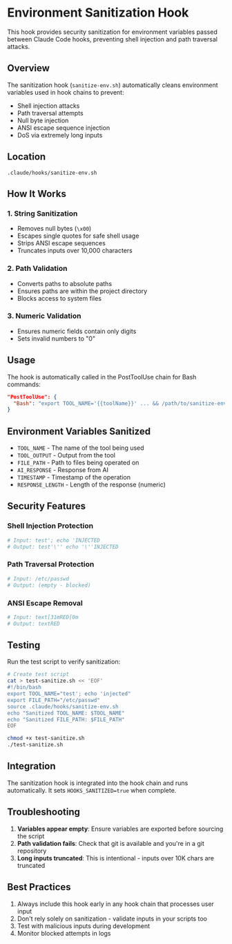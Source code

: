 # Environment Sanitization Hook

This hook provides security sanitization for environment variables passed between Claude Code hooks, preventing shell injection and path traversal attacks.

## Overview

The sanitization hook (`sanitize-env.sh`) automatically cleans environment variables used in hook chains to prevent:
- Shell injection attacks
- Path traversal attempts
- Null byte injection
- ANSI escape sequence injection
- DoS via extremely long inputs

## Location

`.claude/hooks/sanitize-env.sh`

## How It Works

### 1. String Sanitization
- Removes null bytes (`\x00`)
- Escapes single quotes for safe shell usage
- Strips ANSI escape sequences
- Truncates inputs over 10,000 characters

### 2. Path Validation
- Converts paths to absolute paths
- Ensures paths are within the project directory
- Blocks access to system files

### 3. Numeric Validation
- Ensures numeric fields contain only digits
- Sets invalid numbers to "0"

## Usage

The hook is automatically called in the PostToolUse chain for Bash commands:

```json
"PostToolUse": {
  "Bash": "export TOOL_NAME='{{toolName}}' ... && /path/to/sanitize-env.sh && ..."
}
```

## Environment Variables Sanitized

- `TOOL_NAME` - The name of the tool being used
- `TOOL_OUTPUT` - Output from the tool
- `FILE_PATH` - Path to files being operated on
- `AI_RESPONSE` - Response from AI
- `TIMESTAMP` - Timestamp of the operation
- `RESPONSE_LENGTH` - Length of the response (numeric)

## Security Features

### Shell Injection Protection
```bash
# Input: test'; echo 'INJECTED
# Output: test'\'' echo '\''INJECTED
```

### Path Traversal Protection
```bash
# Input: /etc/passwd
# Output: (empty - blocked)
```

### ANSI Escape Removal
```bash
# Input: text[31mRED[0m
# Output: textRED
```

## Testing

Run the test script to verify sanitization:

```bash
# Create test script
cat > test-sanitize.sh << 'EOF'
#!/bin/bash
export TOOL_NAME="test'; echo 'injected"
export FILE_PATH="/etc/passwd"
source .claude/hooks/sanitize-env.sh
echo "Sanitized TOOL_NAME: $TOOL_NAME"
echo "Sanitized FILE_PATH: $FILE_PATH"
EOF

chmod +x test-sanitize.sh
./test-sanitize.sh
```

## Integration

The sanitization hook is integrated into the hook chain and runs automatically. It sets `HOOKS_SANITIZED=true` when complete.

## Troubleshooting

1. **Variables appear empty**: Ensure variables are exported before sourcing the script
2. **Path validation fails**: Check that git is available and you're in a git repository
3. **Long inputs truncated**: This is intentional - inputs over 10K chars are truncated

## Best Practices

1. Always include this hook early in any hook chain that processes user input
2. Don't rely solely on sanitization - validate inputs in your scripts too
3. Test with malicious inputs during development
4. Monitor blocked attempts in logs